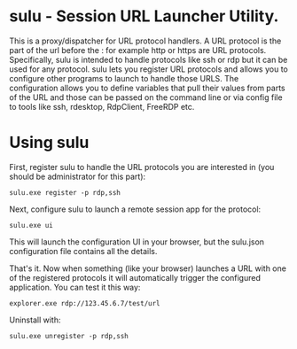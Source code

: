 # sulu - Session URL Launcher Utility. 

This is a proxy/dispatcher for URL protocol handlers. A URL protocol is the part of the url before the : for example http or https are URL protocols.  Specifically, sulu is intended to handle protocols like ssh or rdp but it can be used for any protocol. sulu lets you register URL protocols and allows you to configure other programs to launch to handle those URLS. The configuration allows you to define variables that pull their values from parts of the URL and those can be passed on the command line or via config file to tools like ssh, rdesktop, RdpClient, FreeRDP etc.

# Using sulu
First, register sulu to handle the URL protocols you are interested in (you should be administrator for this part):

```
sulu.exe register -p rdp,ssh
```

Next, configure sulu to launch a remote session app for the protocol:

```
sulu.exe ui
```

This will launch the configuration UI in your browser, but the sulu.json configuration file contains all the details.

That's it. Now when something (like your browser) launches a URL with one of the registered protocols it will automatically trigger the configured application. You can test it this way:

```
explorer.exe rdp://123.45.6.7/test/url
```

Uninstall with:
```
sulu.exe unregister -p rdp,ssh
```
